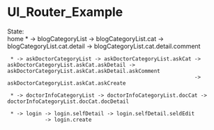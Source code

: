 # UI_Router_Example

State:  
home * -> blogCategoryList -> blogCategoryList.cat -> blogCategoryList.cat.detail -> blogCategoryList.cat.detail.comment  
       
     * -> askDoctorCategoryList -> askDoctorCategoryList.askCat -> askDoctorCategoryList.askCat.askDetail -> askDoctorCategoryList.askCat.askDetail.askComment  
                                                                -> askDoctorCategoryList.askCat.askCreate  
       
     * -> doctorInfoCategoryList -> doctorInfoCategoryList.docCat -> doctorInfoCategoryList.docCat.docDetail  
       
     * -> login -> login.selfDetail -> login.selfDetail.seldEdit 
                -> login.create  
       
